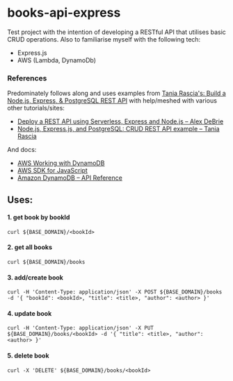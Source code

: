# books-api-express

Test project with the intention of developing a RESTful API that utilises basic CRUD operations. Also to familiarise myself with the following tech:

- Express.js
- AWS (Lambda, DynamoDb)

### References

Predominately follows along and uses examples from [Tania Rascia's: Build a Node.js, Express, & PostgreSQL REST API](https://www.taniarascia.com/node-express-postgresql-heroku/) with help/meshed with various other tutorials/sites:

- [Deploy a REST API using Serverless, Express and Node.js – Alex DeBrie](https://www.serverless.com/blog/serverless-express-rest-api)
- [Node.js, Express.js, and PostgreSQL: CRUD REST API example – Tania Rascia](https://blog.logrocket.com/nodejs-expressjs-postgresql-crud-rest-api-example)

And docs:

- [AWS Working with DynamoDB](https://docs.aws.amazon.com/amazondynamodb/latest/developerguide/WorkingWithDynamo.html)
- [AWS SDK for JavaScript](https://docs.aws.amazon.com/AWSJavaScriptSDK/latest/AWS/DynamoDB.html)
- [Amazon DynamoDB – API Reference](https://docs.aws.amazon.com/amazondynamodb/latest/APIReference/API_Operations_Amazon_DynamoDB.html)

## Uses:

#### 1. get book by bookId

```
curl ${BASE_DOMAIN}/<bookId>
```

#### 2. get all books

```
curl ${BASE_DOMAIN}/books
```

#### 3. add/create book

```
curl -H 'Content-Type: application/json' -X POST ${BASE_DOMAIN}/books -d '{ "bookId": <bookId>, "title": <title>, "author": <author> }'
```

#### 4. update book

```
curl -H 'Content-Type: application/json' -X PUT ${BASE_DOMAIN}/books/<bookId> -d '{ "title": <title>, "author": <author> }'
```

#### 5. delete book

```
curl -X 'DELETE' ${BASE_DOMAIN}/books/<bookId>
```
